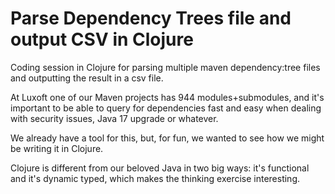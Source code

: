 # Parse Dependency Trees file and output CSV in Clojure
Coding session in Clojure for parsing multiple maven dependency:tree files and outputting the result in a csv file.

At Luxoft one of our Maven projects has 944 modules+submodules, and it's important to be able to query for dependencies fast and easy when dealing with security issues, Java 17 upgrade or whatever.

We already have a tool for this, but, for fun, we wanted to see how we might be writing it in Clojure.

Clojure is different from our beloved Java in two big ways: it's functional and it's dynamic typed, which makes the thinking exercise interesting.

